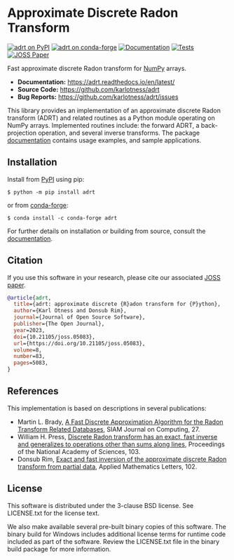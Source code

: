 # Approximate Discrete Radon Transform

[![adrt on PyPI](https://img.shields.io/pypi/v/adrt)][pypi]
[![adrt on conda-forge](https://img.shields.io/conda/vn/conda-forge/adrt.svg)][condaforge]
[![Documentation](https://readthedocs.org/projects/adrt/badge/?version=latest)][docs]
[![Tests](https://github.com/karlotness/adrt/workflows/Tests/badge.svg)][tests]
[![JOSS Paper](https://joss.theoj.org/papers/10.21105/joss.05083/status.svg)][joss]

Fast approximate discrete Radon transform for
[NumPy](https://numpy.org/) arrays.

- **Documentation:** https://adrt.readthedocs.io/en/latest/
- **Source Code:** https://github.com/karlotness/adrt
- **Bug Reports:** https://github.com/karlotness/adrt/issues

This library provides an implementation of an approximate discrete
Radon transform (ADRT) and related routines as a Python module
operating on NumPy arrays. Implemented routines include: the forward
ADRT, a back-projection operation, and several inverse transforms. The
package [documentation][docs] contains usage examples, and sample
applications.

## Installation

Install from [PyPI][pypi] using pip:
``` console
$ python -m pip install adrt
```
or from [conda-forge][condaforge]:
``` console
$ conda install -c conda-forge adrt
```

For further details on installation or building from source, consult
the [documentation][docs].

## Citation

If you use this software in your research, please cite our associated
[JOSS paper][joss].

```BibTeX
@article{adrt,
  title={adrt: approximate discrete {R}adon transform for {P}ython},
  author={Karl Otness and Donsub Rim},
  journal={Journal of Open Source Software},
  publisher={The Open Journal},
  year=2023,
  doi={10.21105/joss.05083},
  url={https://doi.org/10.21105/joss.05083},
  volume=8,
  number=83,
  pages=5083,
}
```

## References

This implementation is based on descriptions in several publications:
- Martin L. Brady, [A Fast Discrete Approximation Algorithm for the Radon Transform Related Databases][brady98], SIAM Journal on Computing, 27.
- William H. Press, [Discrete Radon transform has an exact, fast inverse and generalizes to operations other than sums along lines][press06], Proceedings of the National Academy of Sciences, 103.
- Donsub Rim, [Exact and fast inversion of the approximate discrete Radon transform from partial data][rim20], Applied Mathematics Letters, 102.

## License

This software is distributed under the 3-clause BSD license. See
LICENSE.txt for the license text.

We also make available several pre-built binary copies of this
software. The binary build for Windows includes additional license
terms for runtime code included as part of the software. Review the
LICENSE.txt file in the binary build package for more information.

[pypi]: https://pypi.org/project/adrt/
[condaforge]: https://anaconda.org/conda-forge/adrt
[docs]: https://adrt.readthedocs.io/en/latest/
[tests]: https://github.com/karlotness/adrt/actions
[joss]: https://doi.org/10.21105/joss.05083
[brady98]: https://doi.org/10.1137/S0097539793256673
[press06]: https://doi.org/10.1073/pnas.0609228103
[rim20]: https://doi.org/10.1016/j.aml.2019.106159
